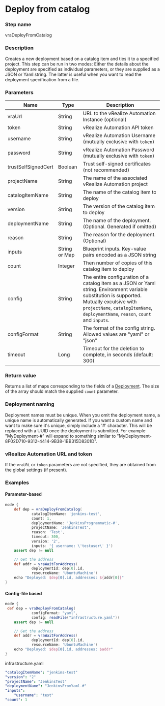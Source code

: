 # Deploy from catalog

### Step name
vraDeployFromCatalog

### Description
Creates a new deployment based on a catalog item and ties it to a specified project.
This step can be run in two modes: Either the details about the deployment are specified as 
individual parameters, or they are supplied as a JSON or Yaml string. The latter is
useful when you want to read the deployment specification from a file. 

### Parameters
| Name | Type | Description |
|------|------|-------------|
| vraUrl | String | URL to the vRealize Automation Instance (optional) |
| token | String | vRealize Automation API token |
| username | String | vRealize Automation Username (mutually exclusive with ```token```)
| password | String | vRealize Automation Password (mutually exclusive with ```token```)
| trustSelfSignedCert | Boolean | Trust self-signed certificates (not recommended) |
| projectName | String | The name of the associated vRealize Automation project |
| catalogItemName | String | The name of the catalog item to deploy |
| version | String | The version of the catalog item to deploy |
| deploymentName | String | The name of the deployment. (Optional. Generated if omitted) |
| reason | String | The reason for the deployment. (Optional)
| inputs | String or Map | Blueprint inputs. Key-value pairs encoded as a JSON string | 
| count | Integer | Then number of copies of this catalog item to deploy |
| config | String | The entire configuration of a catalog item as a JSON or Yaml string. Environment variable substitution is supported. Mutually exculsive with ```projectName```, ```catalogItemName```, ```deploymentName```, ```reason```, ```count``` and ```inputs```. 
| configFormat | String | The format of the config string. Allowed values are "yaml" or "json" |
| timeout | Long | Timeout for the deletion to complete, in seconds (default: 300) |

### Return value
Returns a list of maps corresponding to the fields of a [Deployment](https://prydin.github.io/vrealize-automation-plugin-for-jenkins/apidocs/com/vmware/vra/jenkinsplugin/model/catalog/Deployment.html). 
The size of the array should match the supplied ```count``` parameter.

### Deployment naming
Deployment names must be unique. When you omit the deployment name, a unique name is automatically generated. If you want
a custom name and want to make sure it's unique, simply include a '#' character. This will be replaced with a UUID once
the deployment is submitted. For example "MyDeployment-#" will expand to something similar to "MyDeployment-8F02D710-9312-4414-9B38-1BB315D8301D".

### vRealize Automation URL and token
If the ```vraURL``` or ```token``` parameters are not specified, they are obtained from the 
global settings (if present).

### Examples

#### Parameter-based

```groovy
node {
    def dep = vraDeployFromCatalog(
            catalogItemName: 'jenkins-test',
            count: 1,
            deploymentName: 'JenkinsProgrammatic-#',
            projectName: 'JenkinsTest',
            reason: 'Test',
            timeout: 300,
            version: '2',
            inputs: '{ username: \'testuser\' }')
    assert dep != null

    // Get the address
    def addr = vraWaitForAddress(
            deploymentId: dep[0].id,
            resourceName: 'UbuntuMachine')
    echo "Deployed: $dep[0].id, addresses: ${addr[0]}"
}
```

#### Config-file based

```groovy
node {
 def dep = vraDeployFromCatalog(
            configFormat: "yaml",
            config: readFile("infrastructure.yaml"))
    assert dep != null

    // Get the address
    def addr = vraWaitForAddress(
            deploymentId: dep[0].id,
            resourceName: 'UbuntuMachine')
    echo "Deployed: $dep[0].id, addresses: $addr"
}
```

infrastructure.yaml
```yaml
"catalogItemName": "jenkins-test"
"version": "2"
"projectName": "JenkinsTest"
"deploymentName": "JenkinsFromYaml-#"
"inputs": 
    "username": "test"
"count": 1
```
